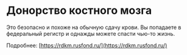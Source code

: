 # Донорство костного мозга

Это безопасно и похоже на обычную сдачу крови.
Вы попадаете в федеральный регистр и однажды можете спасти чью-то жизнь.

Подробнее: [https://rdkm.rusfond.ru/](https://rdkm.rusfond.ru/)
